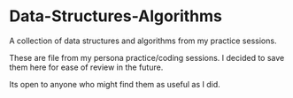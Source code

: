 # Data-Structures-Algorithms
A collection of data structures and algorithms from my practice sessions.



These are file from my persona practice/coding sessions. I decided to save them here for ease of review in the future. 

Its open to anyone who might find them as useful as I did.
